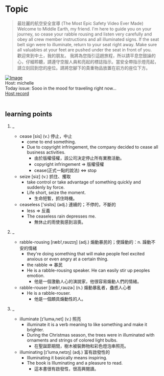 # Topic

> 最壯麗的航空安全宣導 (The Most Epic Safety Video Ever Made) <br>
> Welcome to Middle Earth, my friend. I'm here to guide you on your journey, so cease your rabble rousing and listen very carefully and obey all crew member instructions and all illuminated signs. If the seat belt sign were to illuminate, return to your seat right away. Make sure all valuables at your feet are pushed under the seat in front of you. <br>
> 歡迎來到中土，我的朋友。 我將為您指引這趟旅程，所以請平息您鼓譟的心，仔細聆聽，請遵守空服人員和亮起的標誌指示。當安全帶指示燈亮起，請立刻回到您的座位。請將您腳下的貴重物品放置在前方的座位下方。 <br>

[![Image](https://cdn.voicetube.com/assets/thumbnails/qOw44VFNk8Y.jpg)](https://www.youtube.com/embed/qOw44VFNk8Y?rel=0&showinfo=0&cc_load_policy=0&controls=1&autoplay=1&iv_load_policy=3&playsinline=1&wmode=transparent&start=31&end=55&enablejsapi=1&origin=https://tw.voicetube.com&widgetid=1)<br>
Host: michelle
<br>Today issue: Sooo in the mood for traveling right now...
<br>
[Host record](https://cdn.voicetube.com/tmp/everyday_records/Michellesu/2603.mp3)
<br><br>
## learning points
1. _
	* cease [sis] (v.) 停止，中止
		- come to end something.
		- Due to copyright infringement, the company decided to cease all business activities.
			+ 由於版權侵權，該公司決定停止所有業務活動。
			+ copyright infringement => 版權侵權
			+ cease(正式一點的說法) <=> stop
	* seize [siz] (v.) 抓住、攫取
		- take control or take advantage of something quickly and suddenly by force.
		- Life short, seize the moment.
			+ 生命短暫，抓住時機。
	* ceaseless ['sislɪs] (adj.) 連續的；不停的，不斷的
		- less => 反義
		- The ceaseless rain depresses me.
			+ 無休止的雨使我感到沮喪。

2. _
	* rabble-rousing  [ræb!,raʊzɪŋ] (adj.) 煽動暴民的；使躁動的：n. 躁動不安的情緒
		- they're doing something that will make people feel excited anxious or even angry at a certain thing.
		- the rabble => 暴民
		- He is a rabble-rousing speaker. He can easily stir up peoples emotion.
			+ 他是一個激動人心的演說家，他很容易煽動人們的情緒。
	* rabble-rouser [ræb!,raʊzɚ] (n.) 煽動暴亂者，蠱惑人心者
		- He is a rabble-rouser.
			+ 他是一個頗具煽動性的人。

3. _
	* illuminate  [ɪ'lumə,net] (v.) 照亮
		- illuminate it is a verb meaning to like something and make it brighter.
		- During the Christmas season, the trees were in illuminated with ornaments and strings of colored light bulbs.
			+ 在聖誕節期間，樹木被裝飾物和彩色燈泡串照亮。
	* illuminating  [ɪ'lumə,netɪŋ] (adj.) 富有啟發性的
		- Illuminating it basically means inspiring.
		- The book is Illuminating and a pleasure to read.
			+ 這本書很有啟發性，很高興閱讀。
